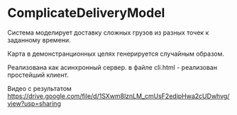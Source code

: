 # ComplicateDeliveryModel

Система моделирует доставку сложных грузов из разных точек к заданному времени.

Карта в демонстранционных целях генерируется случайным образом.

Реализована как асинхронный сервер.
в файле cli.html - реализован простейший клиент.

Видео с результатом https://drive.google.com/file/d/1SXwm8lznLM_cmUsF2edipHwa2cUDwhvg/view?usp=sharing
